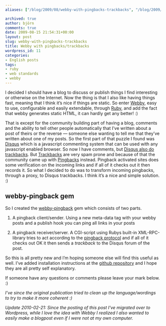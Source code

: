 ```yaml
---
aliases: ["/blog/2009/08/webby-with-pingbacks-trackbacks", "/blog/2009/08/15/webby-with-pingbacks-trackbacks"]

archived: true
author: björn
comments: true
date: 2009-08-15 21:54:31+00:00
layout: post
slug: webby-with-pingbacks-trackbacks
title: Webby with pingbacks/trackbacks
wordpress_id: 11
categories:
- English posts
tags:
- ruby
- web standards
- webby
---
```




I decided I should have a blog to discuss or publish things I find interesting or otherwise on the Internet. Now the thing is that I also like having things fast, meaning that I think it’s nice if things are static. So enter [Webby](http://webby.rubyforge.org), easy to use, configurable and easily extendable, through [Ruby](http://en.wikipedia.org/wiki/Ruby_%28programming_language%29), and add the fact that webby generates static HTML, it can hardly get any better! :)

That is except for the community building part of having a blog, comments and the ability to tell other people automatically that I’ve written about a post of theirs or the reverse — someone else wanting to tell me that they’ve written about one of my posts.
So the first part of that puzzle I found was [Disqus](http://www.disqus.com) which is a javascript commenting system that can be used with any javascript enabled browser. So now I have comments, but [Disqus also do trackbacks](http://blog.disqus.net/2008/06/17/support-for-trackbacks-in-disqus/). But [Trackbacks](http://en.wikipedia.org/wiki/Trackback) are very spam prone and because of that the community came up with [Pingbacks](http://en.wikipedia.org/wiki/Pingback) instead. Pingback activated sites does some verification on the incoming links and if all of it checks out it then records it. So what I decided to do was to transform incoming pingbacks, through a proxy, to Disqus trackbacks. I think it’s a nice and simple solution. :)


## webby-pingback gem


So I created the [webby-pingback](http://github.com/ba/webby-pingback) gem which consists of two parts.



	
  1. A pingback client/sender. Using a new meta-data tag with your webby posts and a publish hook you can ping all links in your posts

	
  2. A pingback receiver/server. A CGI-script using Rubys built-in XML-RPC-library tries to act according to the [pingback protocol](http://www.hixie.ch/specs/pingback/pingback) and if all of it checks out OK it then sends a _trackback_ to the Disqus forum of the post.


So this is all pretty new and I’m hoping someone else will find this useful as well. I’ve added installation instructions at the [github repository](http://github.com/ba/webby-pingback) and I hope they are all pretty self explanatory.

If someone have any questions or comments please leave your mark below. :)

_I’ve since the original publication tried to clean up the language/wordings to try to make it more coherent :)_

_Update 2010-02-21: Since the posting of this post I've migrated over to Wordpress, while I love the idea with Webby I realized I also wanted to easily make a blogpost even if I were not at my own computer._

